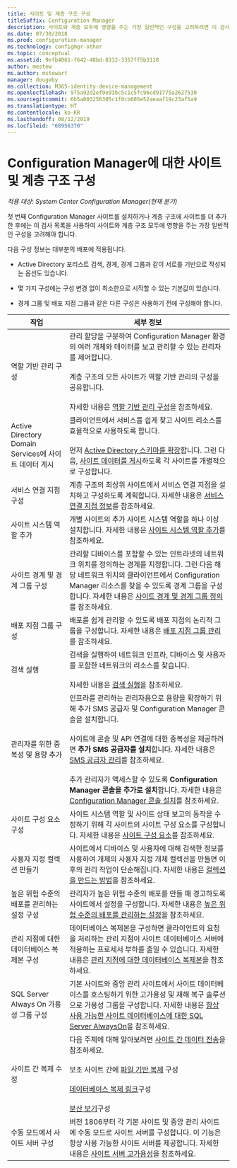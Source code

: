 ```yaml
---
title: 사이트 및 계층 구조 구성
titleSuffix: Configuration Manager
description: 사이트와 계층 모두에 영향을 주는 가장 일반적인 구성을 고려하려면 이 검사 목록을 참조하세요.
ms.date: 07/30/2018
ms.prod: configuration-manager
ms.technology: configmgr-other
ms.topic: conceptual
ms.assetid: 9efb4061-f642-48bd-8332-3357ff5b3118
author: mestew
ms.author: mstewart
manager: dougeby
ms.collection: M365-identity-device-management
ms.openlocfilehash: 975a92d2ef9e93bc5c1c5fc96cd91775a2627530
ms.sourcegitcommit: 6b5a003256305c1f0cb605e52aeaaf19c23af5a9
ms.translationtype: HT
ms.contentlocale: ko-KR
ms.lasthandoff: 08/12/2019
ms.locfileid: "68956370"
---
```

# <a name="configure-sites-and-hierarchies-for-configuration-manager"></a>Configuration Manager에 대한 사이트 및 계층 구조 구성

*적용 대상: System Center Configuration Manager(현재 분기)*

첫 번째 Configuration Manager 사이트를 설치하거나 계층 구조에 사이트를 더 추가한 후에는 이 검사 목록을 사용하여 사이트와 계층 구조 모두에 영향을 주는 가장 일반적인 구성을 고려해야 합니다.  

다음 구성 정보는 대부분의 배포에 적용됩니다.  

- Active Directory 포리스트 검색, 경계, 경계 그룹과 같이 서로를 기반으로 작성되는 옵션도 있습니다.  

- 몇 가지 구성에는 구성 변경 없이 최소한으로 시작할 수 있는 기본값이 있습니다.  

- 경계 그룹 및 배포 지점 그룹과 같은 다른 구성은 사용하기 전에 구성해야 합니다.  

| 작업 | 세부 정보 |  
|------------|-------------|  
| 역할 기반 관리 구성 | 관리 할당을 구분하여 Configuration Manager 환경의 여러 개체와 데이터를 보고 관리할 수 있는 관리자를 제어합니다.<br /><br /> 계층 구조의 모든 사이트가 역할 기반 관리의 구성을 공유합니다.   <br/><br/>자세한 내용은 [역할 기반 관리 구성](/sccm/core/servers/deploy/configure/configure-role-based-administration)을 참조하세요. |  
| Active Directory Domain Services에 사이트 데이터 게시 | 클라이언트에서 서비스를 쉽게 찾고 사이트 리소스를 효율적으로 사용하도록 합니다.<br /><br /> 먼저 [Active Directory 스키마를 확장](/sccm/core/plan-design/network/extend-the-active-directory-schema)합니다. 그런 다음, [사이트 데이터를 게시](/sccm/core/servers/deploy/configure/publish-site-data)하도록 각 사이트를 개별적으로 구성합니다. |  
| 서비스 연결 지점 구성 | 계층 구조의 최상위 사이트에서 서비스 연결 지점을 설치하고 구성하도록 계획합니다. 자세한 내용은 [서비스 연결 지점 정보](/sccm/core/servers/deploy/configure/about-the-service-connection-point)를 참조하세요. |  
| 사이트 시스템 역할 추가 | 개별 사이트의 추가 사이트 시스템 역할을 하나 이상 설치합니다. 자세한 내용은 [사이트 시스템 역할 추가](/sccm/core/servers/deploy/configure/add-site-system-roles)를 참조하세요. |  
| 사이트 경계 및 경계 그룹 구성 | 관리할 디바이스를 포함할 수 있는 인트라넷의 네트워크 위치를 정의하는 경계를 지정합니다. 그런 다음 해당 네트워크 위치의 클라이언트에서 Configuration Manager 리소스를 찾을 수 있도록 경계 그룹을 구성합니다. 자세한 내용은 [사이트 경계 및 경계 그룹 정의](/sccm/core/servers/deploy/configure/define-site-boundaries-and-boundary-groups)를 참조하세요. |  
| 배포 지점 그룹 구성 | 배포를 쉽게 관리할 수 있도록 배포 지점의 논리적 그룹을 구성합니다. 자세한 내용은 [배포 지점 그룹 관리](/sccm/core/servers/deploy/configure/install-and-configure-distribution-points#bkmk_manage)를 참조하세요. |  
| 검색 실행 | 검색을 실행하여 네트워크 인프라, 디바이스 및 사용자를 포함한 네트워크의 리소스를 찾습니다.<br /><br /> 자세한 내용은 [검색 실행](/sccm/core/servers/deploy/configure/run-discovery)을 참조하세요. |  
| 관리자를 위한 중복성 및 용량 추가 | 인프라를 관리하는 관리자용으로 용량을 확장하기 위해 추가 SMS 공급자 및 Configuration Manager 콘솔을 설치합니다.<br /><br /> 사이트에 콘솔 및 API 연결에 대한 중복성을 제공하려면 **추가 SMS 공급자를 설치**합니다. 자세한 내용은 [SMS 공급자 관리](/sccm/core/servers/manage/modify-your-infrastructure#BKMK_ManageSMSprovider)를 참조하세요.<br /><br /> 추가 관리자가 액세스할 수 있도록 **Configuration Manager 콘솔을 추가로 설치**합니다. 자세한 내용은 [Configuration Manager 콘솔 설치](/sccm/core/servers/deploy/install/install-consoles)를 참조하세요. |  
| 사이트 구성 요소 구성 | 사이트 시스템 역할 및 사이트 상태 보고의 동작을 수정하기 위해 각 사이트의 사이트 구성 요소를 구성합니다. 자세한 내용은 [사이트 구성 요소](/sccm/core/servers/deploy/configure/site-components)를 참조하세요. |  
| 사용자 지정 컬렉션 만들기 | 사이트에서 디바이스 및 사용자에 대해 검색한 정보를 사용하여 개체의 사용자 지정 개체 컬렉션을 만들면 이후의 관리 작업이 단순해집니다. 자세한 내용은 [컬렉션을 만드는 방법](/sccm/core/clients/manage/collections/create-collections)을 참조하세요. |  
| 높은 위험 수준의 배포를 관리하는 설정 구성 | 관리자가 높은 위험 수준의 배포를 만들 때 경고하도록 사이트에서 설정을 구성합니다. 자세한 내용은 [높은 위험 수준의 배포를 관리하는 설정](/sccm/core/servers/manage/settings-to-manage-high-risk-deployments)을 참조하세요. |  
| 관리 지점에 대한 데이터베이스 복제본 구성 | 데이터베이스 복제본을 구성하면 클라이언트의 요청을 처리하는 관리 지점이 사이트 데이터베이스 서버에 적용하는 프로세서 부하를 줄일 수 있습니다. 자세한 내용은 [관리 지점에 대한 데이터베이스 복제본](/sccm/core/servers/deploy/configure/database-replicas-for-management-points)을 참조하세요. |  
| SQL Server Always On 가용성 그룹 구성 | 기본 사이트와 중앙 관리 사이트에서 사이트 데이터베이스를 호스팅하기 위한 고가용성 및 재해 복구 솔루션으로 가용성 그룹을 구성합니다. 자세한 내용은 [항상 사용 가능한 사이트 데이터베이스에 대한 SQL Server AlwaysOn](/sccm/core/servers/deploy/configure/sql-server-alwayson-for-a-highly-available-site-database)을 참조하세요. |  
| 사이트 간 복제 수정 | 다음 주제에 대해 알아보려면 [사이트 간 데이터 전송](/sccm/core/plan-design/hierarchy/data-transfers-between-sites)을 참조하세요.<br /><br /> 보조 사이트 간에 [파일 기반 복제](/sccm/core/plan-design/hierarchy/file-based-replication) 구성<br /><br /> [데이터베이스 복제 링크](/sccm/core/plan-design/hierarchy/database-replication)구성<br /><br /> [분산 보기](/sccm/core/plan-design/hierarchy/database-replication#bkmk_distviews)구성 |  
| 수동 모드에서 사이트 서버 구성 | 버전 1806부터 각 기본 사이트 및 중앙 관리 사이트에 수동 모드로 사이트 서버를 구성합니다. 이 기능은 항상 사용 가능한 사이트 서버를 제공합니다. 자세한 내용은 [사이트 서버 고가용성](/sccm/core/servers/deploy/configure/site-server-high-availability)을 참조하세요. |  
